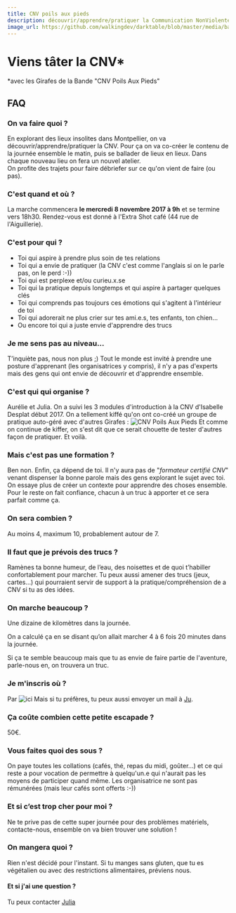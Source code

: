 ```yaml
---
title: CNV poils aux pieds
description: découvrir/apprendre/pratiquer la Communication NonViolente
image_url: https://github.com/walkingdev/darktable/blob/master/media/banner-darktable.png?raw=true
---
```


# Viens tâter la CNV* 
*avec les Girafes de la Bande "CNV Poils Aux Pieds"

## FAQ

### On va faire quoi ?

En explorant des lieux insolites dans Montpellier, on va découvrir/apprendre/pratiquer la CNV. Pour ça on va co-créer le contenu de la journée ensemble le matin, puis se ballader de lieux en lieux.  Dans chaque nouveau lieu on fera un nouvel atelier.  
On profite des trajets pour faire débriefer sur ce qu'on vient de faire (ou pas).

### C'est quand et où ?

La marche commencera **le mercredi 8 novembre 2017 à 9h** et se termine vers 18h30.
Rendez-vous est donné à l'Extra Shot café (44 rue de l'Aiguillerie).

### C'est pour qui ?

- Toi qui aspire à prendre plus soin de tes relations
- Toi qui a envie de pratiquer (la CNV c'est comme l'anglais si on le parle pas, on le perd :-))
- Toi qui est perplexe et/ou curieu.x.se
- Toi qui la pratique depuis longtemps et qui aspire à partager quelques clés
- Toi qui comprends pas toujours ces émotions qui s'agitent à l'intérieur de toi 
- Toi qui adorerait ne plus crier sur tes ami.e.s, tes enfants, ton chien... 
- Ou encore toi qui a juste envie d'apprendre des trucs 

### Je me sens pas au niveau…

T’inquiète pas, nous non plus ;)
Tout le monde est invité à prendre une posture d'apprenant (les organisatrices y compris), il n'y a pas d'experts mais des gens qui ont envie de découvrir et d'apprendre ensemble.

### C'est qui qui organise ?

Aurélie et Julia. On a suivi les 3 modules d'introduction à la CNV d'Isabelle Desplat début 2017.
On a tellement kiffé qu'on ont co-créé un groupe de pratique auto-géré avec d'autres Girafes : ![CNV Poils Aux Pieds](http://www.multibao.org/#cnvpoilsauxpieds/documentation)
Et comme on continue de kiffer, on s'est dit que ce serait chouette de tester d'autres façon de pratiquer. 
Et voilà.

### Mais c'est pas une formation ?

Ben non. Enfin, ça dépend de toi. Il n'y aura pas de "*formateur certifié CNV*" venant dispenser la bonne parole mais des gens explorant le sujet avec toi. On essaye plus de créer un contexte pour apprendre des choses ensemble.  
Pour le reste on fait confiance, chacun à un truc à apporter et ce sera parfait comme ça.

### On sera combien ?

Au moins 4, maximum 10, probablement autour de 7.

### Il faut que je prévois des trucs ?

Ramènes ta bonne humeur, de l’eau, des noisettes et de quoi t’habiller confortablement pour marcher. Tu peux aussi amener des trucs (jeux, cartes...) qui pourraient servir de support à la pratique/compréhension de a CNV si tu as des idées.

### On marche beaucoup ?

Une dizaine de kilomètres dans la journée.

On a calculé ça en se disant qu’on allait marcher 4 à 6 fois 20 minutes dans la journée.

Si ça te semble beaucoup mais que tu as envie de faire partie de l'aventure, parle-nous en, on trouvera un truc.

### Je m'inscris où ?

Par ![ici](https://www.eventbrite.fr/e/billets-viens-tater-la-cnv-39412062540)
Mais si tu préfères, tu peux aussi envoyer un mail à [Ju](mailto:julia.barbelane@gmail.com).

### Ça coûte combien cette petite escapade ?

50€. 

### Vous faites quoi des sous ?

On paye toutes les collations (cafés, thé, repas du midi, goûter...) et ce qui reste a pour vocation de permettre à quelqu'un.e qui n'aurait pas les moyens de participer quand même. Les organisatrice ne sont pas rémunérées (mais leur cafés sont offerts :-))

### Et si c’est trop cher pour moi ?

Ne te prive pas de cette super journée pour des problèmes matériels, contacte-nous, ensemble on va bien trouver une solution !

### On mangera quoi ?

Rien n'est décidé pour l'instant. Si tu manges sans gluten, que tu es végétalien ou avec des restrictions alimentaires, préviens nous.

#### Et si j'ai une question ?

Tu peux contacter [Julia](mailto:julia.barbelane@gmail.com)
